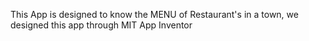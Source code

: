 This App is designed to know the MENU of Restaurant's in a town,
we designed this app through MIT App Inventor 
